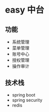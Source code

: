 # easy 中台

## 功能

* 系统管理
* 菜单管理
* 账号中心
* 授权管理
* 操作审计

## 技术栈

* spring boot
* spring security
* redis 